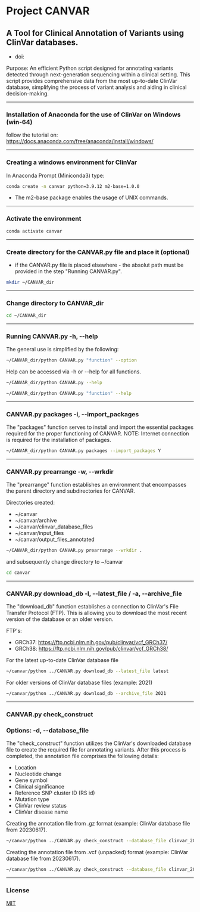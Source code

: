 #               Project CANVAR 

## A Tool for Clinical Annotation of Variants using ClinVar databases. 
- doi:

Purpose: An efficient Python script designed for annotating variants detected through next-generation sequencing within a clinical setting. 
This script provides comprehensive data from the most up-to-date ClinVar database, simplifying the process of variant analysis and aiding in clinical decision-making.

___________________________________________________
### Installation of Anaconda for the use of ClinVar on Windows (win-64)

follow the tutorial on: https://docs.anaconda.com/free/anaconda/install/windows/

___________________________________________________
### Creating a windows environment for ClinVar

In Anaconda Prompt (Miniconda3) type:

```bash
conda create -n canvar python=3.9.12 m2-base=1.0.0
```

- The m2-base package enables the usage of UNIX commands. 

___________________________________________________
### Activate the environment

```bash
conda activate canvar
```

___________________________________________________
### Create directory for the CANVAR.py file and place it (optional)
- if the CANVAR.py file is placed elsewhere - the absolut path must be provided in the step "Running CANVAR.py".

```bash
mkdir ~/CANVAR_dir
``` 
 
___________________________________________________
### Change directory to CANVAR_dir

```bash
cd ~/CANVAR_dir
```

___________________________________________________
### Running CANVAR.py -h, --help

The general use is simplified by the following:

```bash
~/CANVAR_dir/python CANVAR.py "function" --option  
```

Help can be accessed via -h or --help for all functions.
```bash
~/CANVAR_dir/python CANVAR.py --help
```
```bash
~/CANVAR_dir/python CANVAR.py "function" --help
```  

___________________________________________________
### CANVAR.py packages -i, --import_packages

The "packages" function serves to install and import the essential packages required for the proper functioning of CANVAR.
NOTE: Internet connection is required for the installation of packages. 

```bash
~/CANVAR_dir/python CANVAR.py packages --import_packages Y
```

___________________________________________________
### CANVAR.py prearrange -w, --wrkdir
The "prearrange" function establishes an environment that encompasses the parent directory and subdirectories for CANVAR. 

Directories created:
- ~/canvar
- ~/canvar/archive 
- ~/canvar/clinvar_database_files 
- ~/canvar/input_files
- ~/canvar/output_files_annotated 

```bash
~/CANVAR_dir/python CANVAR.py prearrange --wrkdir .
```

and subsequently change directory to ~/canvar

```bash
cd canvar
```

___________________________________________________
### CANVAR.py download_db -l, --latest_file / -a, --archive_file

The "download_db" function establishes a connection to ClinVar's File Transfer Protocol (FTP).
This is allowing you to download the most recent version of the database or an older version. 

FTP's: 
- GRCh37: https://ftp.ncbi.nlm.nih.gov/pub/clinvar/vcf_GRCh37/
- GRCh38: https://ftp.ncbi.nlm.nih.gov/pub/clinvar/vcf_GRCh38/

For the latest up-to-date ClinVar database file
```bash
~/canvar/python ../CANVAR.py download_db --latest_file latest 
```

For older versions of ClinVar database files (example: 2021)
```bash
~/canvar/python ../CANVAR.py download_db --archive_file 2021  
```

___________________________________________________
### CANVAR.py check_construct 
### Options: -d, --database_file

The "check_construct" function utilizes the ClinVar's downloaded database file to create the required file for annotating variants. 
After this process is completed, the annotation file comprises the following details: 
- Location
- Nucleotide change 
- Gene symbol
- Clinical significance
- Reference SNP cluster ID (RS id)
- Mutation type
- ClinVar review status 
- ClinVar disease name

Creating the annotation file from .gz format (example: ClinVar database file from 20230617).
```bash
~/canvar/python ../CANVAR.py check_construct --database_file clinvar_20230617.vcf.gz
```

Creating the annotation file from .vcf (unpacked) format (example: ClinVar database file from 20230617).
```bash
~/canvar/python ../CANVAR.py check_construct --database_file clinvar_20230617.vcf
```


___________________________________________________
### License
[MIT](https://choosealicense.com/licenses/mit/)







